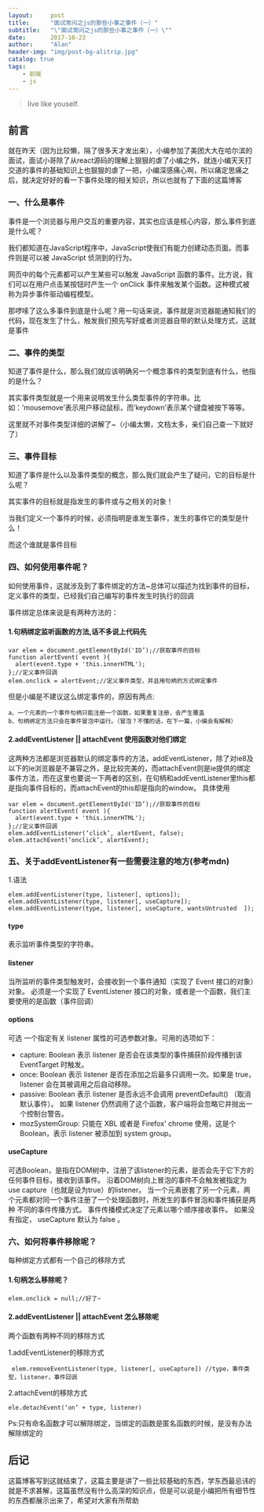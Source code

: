 ```yaml
---
layout:     post
title:      "面试常问之js的那些小事之事件（一）"
subtitle:   "\"面试常问之js的那些小事之事件（一）\""
date:       2017-10-23
author:     "Alan"
header-img: "img/post-bg-alitrip.jpg"
catalog: true
tags:
    - 前端
    - js
---
```


> live like youself. 


## 前言

就在昨天（因为比较懒，隔了很多天才发出来），小编参加了美团大大在哈尔滨的面试，面试小哥除了从react源码的理解上狠狠的虐了小编之外，就连小编天天打交道的事件的基础知识上也狠狠的虐了一把，小编深感痛心啊，所以痛定思痛之后，就决定好好的看一下事件处理的相关知识，所以也就有了下面的这篇博客

### 一、什么是事件

事件是一个浏览器与用户交互的重要内容，其实也应该是核心内容，那么事件到底是什么呢？

我们都知道在JavaScript程序中，JavaScript使我们有能力创建动态页面。而事件则是可以被 JavaScript 侦测到的行为。

网页中的每个元素都可以产生某些可以触发 JavaScript 函数的事件。比方说，我们可以在用户点击某按钮时产生一个 onClick 事件来触发某个函数。这种模式被称为异步事件驱动编程模型。

那啰嗦了这么多事件到底是什么呢？用一句话来说，事件就是浏览器能通知我们的代码，现在发生了什么，触发我们预先写好或者浏览器自带的默认处理方式，这就是事件

### 二、事件的类型

知道了事件是什么，那么我们就应该明确另一个概念事件的类型到底有什么，他指的是什么？

其实事件类型就是一个用来说明发生什么类型事件的字符串。比如：’mousemove’表示用户移动鼠标，而’keydown’表示某个键盘被按下等等。

这里就不对事件类型详细的讲解了~（小编太懒，文档太多，亲们自己查一下就好了）

### 三、事件目标
知道了事件是什么以及事件类型的概念，那么我们就会产生了疑问，它的目标是什么呢？

其实事件的目标就是指发生的事件或与之相关的对象！

当我们定义一个事件的时候，必须指明是谁发生事件，发生的事件它的类型是什么！

而这个谁就是事件目标


### 四、如何使用事件呢？

如何使用事件，这就涉及到了事件绑定的方法~总体可以描述为找到事件的目标，定义事件的类型，已经我们自己编写的事件发生时执行的回调

事件绑定总体来说是有两种方法的：

#### 1.句柄绑定监听函数的方法,话不多说上代码先
```
var elem = document.getElementById('ID’);//获取事件的目标
function alertEvent( event ){
  alert(event.type + 'this.innerHTML');
};//定义事件回调
elem.onclick = alertEvent;//定义事件类型，并且用句柄的方式绑定事件
```
但是小编是不建议这么绑定事件的，原因有两点:
```
a、一个元素的一个事件句柄只能注册一个函数，如果重复注册，会产生覆盖
b、句柄绑定方法只会在事件冒泡中运行。（冒泡？不懂的话，在下一篇，小编会有解释）
```
#### 2.addEventListener || attachEvent 使用函数对他们绑定

这两种方法都是浏览器默认的绑定事件的方法，addEventListener，除了对ie8及以下的ie浏览器是不兼容之外，是比较完美的，而attachEvent则是ie提供的绑定事件方法，而在这里也要说一下两者的区别，在句柄和addEventListener里this都是指向事件目标的，而attachEvent的this却是指向的window。
具体使用
```
var elem = document.getElementById('ID’);//获取事件的目标
function alertEvent( event ){
  alert(event.type + 'this.innerHTML');
};//定义事件回调
elem.addEventListener(‘click’, alertEvent, false);
elem.attachEvent(‘onclick’, alertEvent);
```
### 五、关于addEventListener有一些需要注意的地方(参考mdn)
1.语法
```
elem.addEventListener(type, listener[, options]);
elem.addEventListener(type, listener[, useCapture]);
elem.addEventListener(type, listener[, useCapture, wantsUntrusted  ]);
```
#### type
表示监听事件类型的字符串。
#### listener 
当所监听的事件类型触发时，会接收到一个事件通知（实现了 Event 接口的对象）对象。
必须是一个实现了 EventListener 接口的对象，或者是一个函数，我们主要使用的是函数（事件回调）
#### options
可选 一个指定有关 listener 属性的可选参数对象。可用的选项如下：
* capture: Boolean
表示 listener 是否会在该类型的事件捕获阶段传播到该 EventTarget 时触发。
* once: Boolean
表示 listener 是否在添加之后最多只调用一次。如果是 true， listener 会在其被调用之后自动移除。
* passive: Boolean
表示 listener 是否永远不会调用 preventDefault() （取消默认事件）。
如果 listener 仍然调用了这个函数，客户端将会忽略它并抛出一个控制台警告。
* mozSystemGroup: 只能在 XBL 或者是 Firefox' chrome 使用，这是个 Boolean，表示 listener 被添加到 system group。

#### useCapture 
可选Boolean，是指在DOM树中，注册了该listener的元素，是否会先于它下方的任何事件目标，接收到该事件。
沿着DOM树向上冒泡的事件不会触发被指定为use capture（也就是设为true）的listener。
当一个元素嵌套了另一个元素，两个元素都对同一个事件注册了一个处理函数时，所发生的事件冒泡和事件捕获是两种
不同的事件传播方式。
事件传播模式决定了元素以哪个顺序接收事件。
如果没有指定， useCapture 默认为 false 。

### 六、如何将事件移除呢？

每种绑定方式都有一个自己的移除方式

#### 1.句柄怎么移除呢？

```
elem.onclick = null;//好了~
```

#### 2.addEventListener || attachEvent 怎么移除呢
两个函数有两种不同的移除方式

1.addEventListener的移除方式

```
 elem.removeEventListener(type, listener[, useCapture]) //type，事件类型，listener，事件回调
```

2.attachEvent的移除方式

```
ele.detachEvent(‘on’ + type, listener)
```

Ps:只有命名函数才可以解除绑定，当绑定的函数是匿名函数的时候，是没有办法解除绑定的

## 后记

这篇博客写到这就结束了，这篇主要是讲了一些比较基础的东西，学东西最忌讳的就是不求甚解，这篇虽然没有什么高深的知识点，但是可以说是小编把所有细节性的东西都展示出来了，希望对大家有所帮助